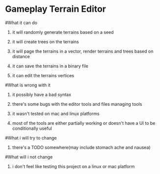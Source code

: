 # Gameplay Terrain Editor

#What it can do

1) it will randomly generate terrains based on a seed

2) it will create trees on the terrains

3) it will page the terrains in a vector, render terrains and trees based on distance

4) it can save the terrains in a binary file

5) it can edit the terrains vertices

#What is wrong with it

1) it possibly have a bad syntax

2) there's some bugs with the editor tools and files managing tools

3) it wasn't tested on mac and linux platforms

4) most of the tools are either partially working or doesn't have a UI to be conditionally useful

#What i will try to change

1) there's a TODO somewhere(may include stomach ache and nausea)

#What will i not change

1) i don't feel like testing this project on a linux or mac platform
